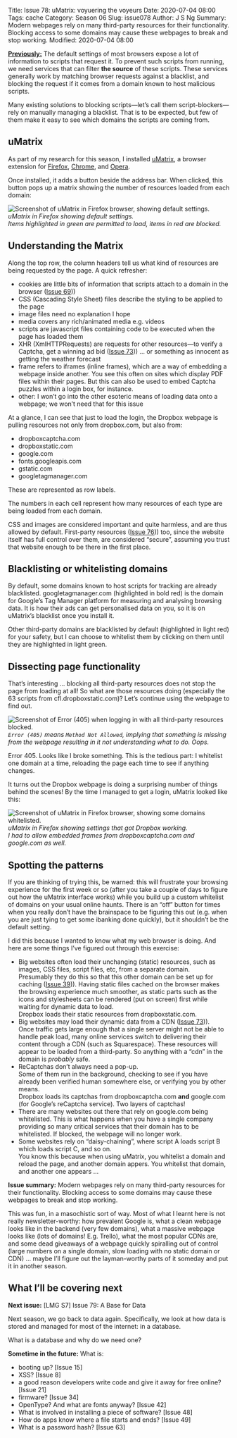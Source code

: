 Title: Issue 78: uMatrix: voyuering the voyeurs
Date: 2020-07-04 08:00
Tags: cache
Category: Season 06
Slug: issue078
Author: J S Ng
Summary: Modern webpages rely on many third-party resources for their functionality. Blocking access to some domains may cause these webpages to break and stop working.
Modified: 2020-07-04 08:00

[**Previously:**](https://buttondown.email/laymansguide/archive/) The default settings of most browsers expose a lot of information to scripts that request it. To prevent such scripts from running, we need services that can filter **the source** of these scripts. These services generally work by matching browser requests against a blacklist, and blocking the request if it comes from a domain known to host malicious scripts.

Many existing solutions to blocking scripts—let’s call them script-blockers—rely on manually managing a blacklist. That is to be expected, but few of them make it easy to see which domains the scripts are coming from.

## uMatrix

As part of my research for this season, I installed [uMatrix](https://github.com/gorhill/uMatrix), a browser extension for [Firefox](https://addons.mozilla.org/firefox/addon/umatrix/), [Chrome](https://chrome.google.com/webstore/detail/%C2%B5matrix/ogfcmafjalglgifnmanfmnieipoejdcf), and [Opera](https://addons.opera.com/en-gb/extensions/details/umatrix/).

Once installed, it adds a button beside the address bar. When clicked, this button pops up a matrix showing the number of resources loaded from each domain:

![Screenshot of uMatrix in Firefox browser, showing default settings.]({attach}/season06/issue078/issue078_01.png)  
*uMatrix in Firefox showing default settings.<br />Items highlighted in green are permitted to load, items in red are blocked.*    

## Understanding the Matrix

Along the top row, the column headers tell us what kind of resources are being requested by the page. A quick refresher:

- cookies are little bits of information that scripts attach to a domain in the browser ([Issue 69]({filename}/season06/issue069/issue069.md)))
- CSS (Cascading Style Sheet) files describe the styling to be applied to the page
- image files need no explanation I hope
- media covers any rich/animated media e.g. videos
- scripts are javascript files containing code to be executed when the page has loaded them
- XHR (XmlHTTPRequests) are requests for other resources—to verify a Captcha, get a winning ad bid ([Issue 73]({filename}/season06/issue073/issue073.md))) … or something as innocent as getting the weather forecast
- frame refers to iframes (inline frames), which are a way of embedding a webpage inside another. You see this often on sites which display PDF files within their pages. But this can also be used to embed Captcha puzzles within a login box, for instance.
- other: I won’t go into the other esoteric means of loading data onto a webpage; we won’t need that for this issue

At a glance, I can see that just to load the login, the Dropbox webpage is pulling resources not only from dropbox.com, but also from:

- dropboxcaptcha.com
- dropboxstatic.com
- google.com
- fonts.googleapis.com
- gstatic.com
- googletagmanager.com

These are represented as row labels.

The numbers in each cell represent how many resources of each type are being loaded from each domain.

CSS and images are considered important and quite harmless, and are thus allowed by default. First-party resources ([Issue 76]({filename}/season06/issue076/issue076.md))) too, since the website itself has full control over them, are considered “secure”, assuming you trust that website enough to be there in the first place.

## Blacklisting or whitelisting domains

By default, some domains known to host scripts for tracking are already blacklisted. googletagmanager.com (highlighted in bold red) is the domain for Google’s Tag Manager platform for measuring and analysing browsing data. It is how their ads can get personalised data on you, so it is on uMatrix’s blacklist once you install it.

Other third-party domains are blacklisted by default (highlighted in light red) for your safety, but I can choose to whitelist them by clicking on them until they are highlighted in light green.

## Dissecting page functionality

That’s interesting … blocking all third-party resources does not stop the page from loading at all! So what are those resources doing (especially the 63 scripts from cfl.dropboxstatic.com)? Let’s continue using the webpage to find out.

![Screenshot of Error (405) when logging in with all third-party resources blocked.]({attach}/season06/issue078/issue078_02.png)  
*`Error (405)` means `Method Not Allowed`, implying that something is missing from the webpage resulting in it not understanding what to do. Oops.*    

Error 405. Looks like I broke something. This is the tedious part: I whitelist one domain at a time, reloading the page each time to see if anything changes.

It turns out the Dropbox webpage is doing a surprising number of things behind the scenes! By the time I managed to get a login, uMatrix looked like this:

![Screenshot of uMatrix in Firefox browser, showing some domains whitelisted.]({attach}/season06/issue078/issue078_03.png)  
*uMatrix in Firefox showing settings that got Dropbox working.<br />I had to allow embedded frames from dropboxcaptcha.com and google.com as well.*    

## Spotting the patterns

If you are thinking of trying this, be warned: this will frustrate your browsing experience for the first week or so (after you take a couple of days to figure out how the uMatrix interface works) while you build up a custom whitelist of domains on your usual online haunts. There is an “off” button for times when you really don’t have the brainspace to be figuring this out (e.g. when you are just tying to get some ibanking done quickly), but it shouldn’t be the default setting.

I did this because I wanted to know what my web browser is doing. And here are some things I’ve figured out through this exercise:

- Big websites often load their unchanging (static) resources, such as images, CSS files, script files, etc, from a separate domain.  
  Presumably they do this so that this other domain can be set up for caching ([Issue 39]({filename}/season03/issue039/issue039.md))). Having static files cached on the browser makes the browsing experience much smoother, as static parts such as the icons and stylesheets can be rendered (put on screen) first while waiting for dynamic data to load.  
  Dropbox loads their static resources from dropboxstatic.com.
- Big websites may load their dynamic data from a CDN ([Issue 73]({filename}/season06/issue073/issue073.md))).  
  Once traffic gets large enough that a single server might not be able to handle peak load, many online services switch to delivering their content through a CDN (such as Squarespace). These resources will appear to be loaded from a third-party. So anything with a “cdn” in the domain is *probably* safe.
- ReCaptchas don’t always need a pop-up.  
  Some of them run in the background, checking to see if you have already been verified human somewhere else, or verifying you by other means.  
  Dropbox loads its captchas from dropboxcaptcha.com **and** google.com (for Google’s reCaptcha service). Two layers of captchas!
- There are many websites out there that rely on google.com being whitelisted.
  This is what happens when you have a single company providing so many critical services that their domain has to be whitelisted. If blocked, the webpage will no longer work.
- Some websites rely on “daisy-chaining”, where script A loads script B which loads script C, and so on.  
  You know this because when using uMatrix, you whitelist a domain and reload the page, and another domain appers. You whitelist that domain, and another one appears …

**Issue summary:** Modern webpages rely on many third-party resources for their functionality. Blocking access to some domains may cause these webpages to break and stop working.

This was fun, in a masochistic sort of way. Most of what I learnt here is not really newsletter-worthy: how prevalent Google is, what a clean webpage looks like in the backend (very few domains), what a massive webpage looks like (lots of domains! E.g. Trello), what the most popular CDNs are, and some dead giveaways of a webpage quickly spiralling out of control (large numbers on a single domain, slow loading with no static domain or CDN) … maybe I’ll figure out the layman-worthy parts of it someday and put it in another  season.

## What I’ll be covering next

**Next issue:** [LMG S7] Issue 79: A Base for Data

Next season, we go back to data again. Specifically, we look at how data is stored and managed for most of the internet: in a database.

What is a database and why do we need one?

**Sometime in the future:** What is:

- booting up? [Issue 15]
- XSS? [Issue 8]
- a good reason developers write code and give it away for free online? [Issue 21]
- firmware? [Issue 34]
- OpenType? And what are fonts anyway? [Issue 42]
- What is involved in installing a piece of software? [Issue 48]
- How do apps know where a file starts and ends? [Issue 49]
- What is a password hash? [Issue 63]
